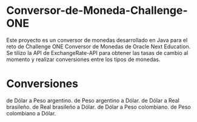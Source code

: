 # Conversor-de-Moneda-Challenge-ONE
Este proyecto es un conversor de monedas desarrollado en Java para el reto de Challenge ONE Conversor de Monedas de Oracle Next Education.
Se tilizo la API de ExchangeRate-API para obtener las tasas de cambio al momento y realizar conversiones entre los tipos de monedas.

# Conversiones
de Dólar a Peso argentino.
de Peso argentino a Dólar.
de Dólar a Real brasileño.
de Real brasileño a Dólar.
de Dólar a Peso colombiano.
de Peso colombiano a Dólar.
